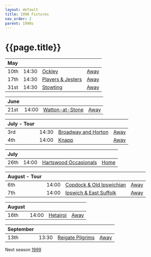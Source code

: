 ```yaml
---
layout: default
title: 1998 Fixtures
nav_order: 2
parent: 1990s
---
```


# {{page.title}}

| May |  |  |  |
|:---|:---|:---|:---|
| 10th | 14:30 | [Ockley](ockley) | [Away](https://goo.gl/maps/vmhvFhbrVZGrsXAAA) |
| 17th | 14:30 | [Players & Jesters](players-and-jesters) | [Away](https://goo.gl/maps/ukdF3sNcLiJxwM6Q7) |
| 31st | 14:30 | [Stowting](stowting) | [Away](https://goo.gl/maps/A5HTfBKbD44fwSDq7) |

| June |  |  |  |
|:---|:---|:---|:---|
| 21st | 14:00 | [Watton-at-Stone](watton-at-stone) | [Away](https://goo.gl/maps/JPBQawMsjLgYtVHk9) |

| July - Tour |  |  |  |
|:---|:---|:---|:---|
| 3rd | 14:30 | [Broadway and Horton](broadway-and-horton ) | [Away](https://goo.gl/maps/orv3RETHUX95dBWv7) |
| 4th | 14:00 | [Knapp](knapp) | [Away](https://goo.gl/maps/RY2GFtz5yvPNAruV6) |

| July |  |  |  |
|:---|:---|:---|:---|
| 26th | 14:00 | [Hartswood Occasionals](hartswood-occasionals) | [Home](https://goo.gl/maps/EjPBbbQzB68hceQf9) |

| August - Tour |  |  |  |
|:---|:---|:---|:---|
| 6th | 14:00 | [Copdock & Old Ipswichian](copdock) | [Away](https://goo.gl/maps/bsFsoeCq2QusBhNH6) |
| 7th | 14:00 | [Ipswich & East Suffolk](ipswich-and-east-suffolk) | [Away](https://goo.gl/maps/REhqcpsyLGrEXLKu9) |

| August |  |  |  |
|:---|:---|:---|:---|
| 16th | 14:00 | [Hetairoi](hetairoi) | [Away](https://goo.gl/maps/AfwCKu9WW93YqXJa6) |

| September |  |  |  |
|:---|:---|:---|:---|
| 13th | 13:30 | [Reigate Pilgrims](reigate-pilgrims) | [Away](https://goo.gl/maps/z54KDhWLtQreY6xy9) |

Next season [1999](../1999)
